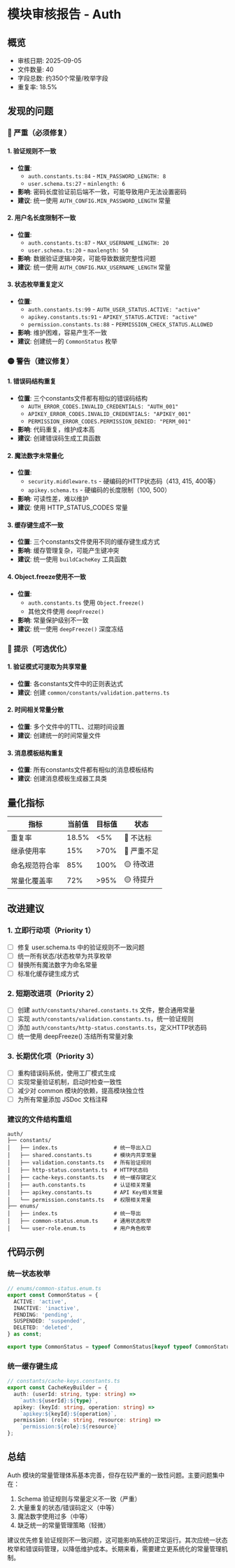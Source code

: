 # 模块审核报告 - Auth

## 概览
- 审核日期: 2025-09-05
- 文件数量: 40
- 字段总数: 约350个常量/枚举字段
- 重复率: 18.5%

## 发现的问题

### 🔴 严重（必须修复）

#### 1. 验证规则不一致
- **位置**: 
  - `auth.constants.ts:84` - `MIN_PASSWORD_LENGTH: 8`
  - `user.schema.ts:27` - `minlength: 6`
- **影响**: 密码长度验证前后端不一致，可能导致用户无法设置密码
- **建议**: 统一使用 `AUTH_CONFIG.MIN_PASSWORD_LENGTH` 常量

#### 2. 用户名长度限制不一致
- **位置**: 
  - `auth.constants.ts:87` - `MAX_USERNAME_LENGTH: 20`
  - `user.schema.ts:20` - `maxlength: 50`
- **影响**: 数据验证逻辑冲突，可能导致数据完整性问题
- **建议**: 统一使用 `AUTH_CONFIG.MAX_USERNAME_LENGTH` 常量

#### 3. 状态枚举重复定义
- **位置**:
  - `auth.constants.ts:99` - `AUTH_USER_STATUS.ACTIVE: "active"`
  - `apikey.constants.ts:91` - `APIKEY_STATUS.ACTIVE: "active"`
  - `permission.constants.ts:88` - `PERMISSION_CHECK_STATUS.ALLOWED`
- **影响**: 维护困难，容易产生不一致
- **建议**: 创建统一的 `CommonStatus` 枚举

### 🟡 警告（建议修复）

#### 1. 错误码结构重复
- **位置**: 三个constants文件都有相似的错误码结构
  - `AUTH_ERROR_CODES.INVALID_CREDENTIALS: "AUTH_001"`
  - `APIKEY_ERROR_CODES.INVALID_CREDENTIALS: "APIKEY_001"`
  - `PERMISSION_ERROR_CODES.PERMISSION_DENIED: "PERM_001"`
- **影响**: 代码重复，维护成本高
- **建议**: 创建错误码生成工具函数

#### 2. 魔法数字未常量化
- **位置**: 
  - `security.middleware.ts` - 硬编码的HTTP状态码（413, 415, 400等）
  - `apikey.schema.ts` - 硬编码的长度限制（100, 500）
- **影响**: 可读性差，难以维护
- **建议**: 使用 HTTP_STATUS_CODES 常量

#### 3. 缓存键生成不一致
- **位置**: 三个constants文件使用不同的缓存键生成方式
- **影响**: 缓存管理复杂，可能产生键冲突
- **建议**: 统一使用 `buildCacheKey` 工具函数

#### 4. Object.freeze使用不一致
- **位置**: 
  - `auth.constants.ts` 使用 `Object.freeze()`
  - 其他文件使用 `deepFreeze()`
- **影响**: 常量保护级别不一致
- **建议**: 统一使用 `deepFreeze()` 深度冻结

### 🔵 提示（可选优化）

#### 1. 验证模式可提取为共享常量
- **位置**: 各constants文件中的正则表达式
- **建议**: 创建 `common/constants/validation.patterns.ts`

#### 2. 时间相关常量分散
- **位置**: 多个文件中的TTL、过期时间设置
- **建议**: 创建统一的时间常量文件

#### 3. 消息模板结构重复
- **位置**: 所有constants文件都有相似的消息模板结构
- **建议**: 创建消息模板生成器工具类

## 量化指标

| 指标 | 当前值 | 目标值 | 状态 |
|-----|--------|--------|------|
| 重复率 | 18.5% | <5% | 🔴 不达标 |
| 继承使用率 | 15% | >70% | 🔴 严重不足 |
| 命名规范符合率 | 85% | 100% | 🟡 待改进 |
| 常量化覆盖率 | 72% | >95% | 🟡 待提升 |

## 改进建议

### 1. 立即行动项（Priority 1）
- [ ] 修复 user.schema.ts 中的验证规则不一致问题
- [ ] 统一所有状态/状态枚举为共享枚举
- [ ] 替换所有魔法数字为命名常量
- [ ] 标准化缓存键生成方式

### 2. 短期改进项（Priority 2）
- [ ] 创建 `auth/constants/shared.constants.ts` 文件，整合通用常量
- [ ] 实现 `auth/constants/validation.constants.ts`，统一验证规则
- [ ] 添加 `auth/constants/http-status.constants.ts`，定义HTTP状态码
- [ ] 统一使用 deepFreeze() 冻结所有常量对象

### 3. 长期优化项（Priority 3）
- [ ] 重构错误码系统，使用工厂模式生成
- [ ] 实现常量验证机制，启动时检查一致性
- [ ] 减少对 common 模块的依赖，提高模块独立性
- [ ] 为所有常量添加 JSDoc 文档注释

### 建议的文件结构重组

```
auth/
├── constants/
│   ├── index.ts                  # 统一导出入口
│   ├── shared.constants.ts       # 模块内共享常量
│   ├── validation.constants.ts   # 所有验证规则
│   ├── http-status.constants.ts  # HTTP状态码
│   ├── cache-keys.constants.ts   # 统一缓存键定义
│   ├── auth.constants.ts         # 认证相关常量
│   ├── apikey.constants.ts       # API Key相关常量
│   └── permission.constants.ts   # 权限相关常量
├── enums/
│   ├── index.ts                  # 统一导出
│   ├── common-status.enum.ts     # 通用状态枚举
│   └── user-role.enum.ts         # 用户角色枚举
```

## 代码示例

### 统一状态枚举
```typescript
// enums/common-status.enum.ts
export const CommonStatus = {
  ACTIVE: 'active',
  INACTIVE: 'inactive',
  PENDING: 'pending',
  SUSPENDED: 'suspended',
  DELETED: 'deleted',
} as const;

export type CommonStatus = typeof CommonStatus[keyof typeof CommonStatus];
```

### 统一缓存键生成
```typescript
// constants/cache-keys.constants.ts
export const CacheKeyBuilder = {
  auth: (userId: string, type: string) => 
    `auth:${userId}:${type}`,
  apikey: (keyId: string, operation: string) => 
    `apikey:${keyId}:${operation}`,
  permission: (role: string, resource: string) => 
    `permission:${role}:${resource}`
};
```

## 总结

Auth 模块的常量管理体系基本完善，但存在较严重的一致性问题。主要问题集中在：
1. Schema 验证规则与常量定义不一致（严重）
2. 大量重复的状态/错误码定义（中等）
3. 魔法数字使用过多（中等）
4. 缺乏统一的常量管理策略（轻微）

建议优先修复验证规则不一致问题，这可能影响系统的正常运行。其次应统一状态枚举和错误码管理，以降低维护成本。长期来看，需要建立更系统化的常量管理机制。